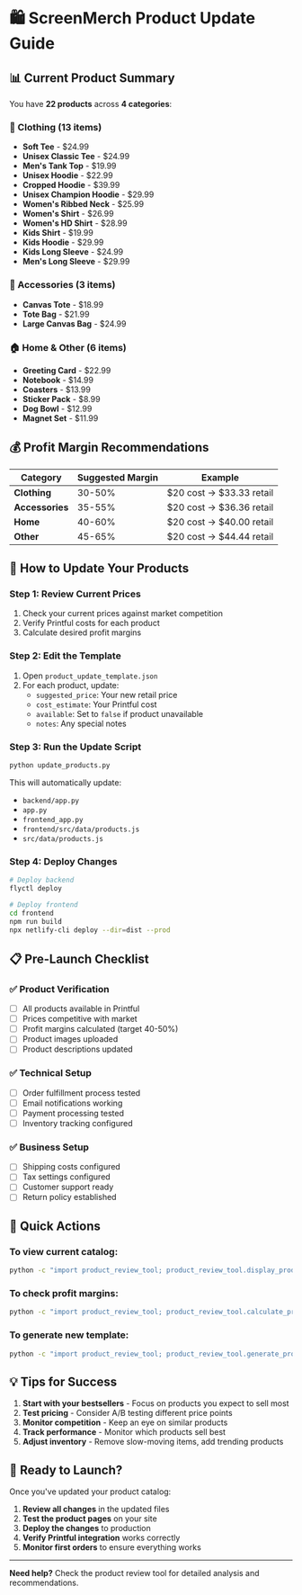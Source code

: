 # 🛍️ ScreenMerch Product Update Guide

## 📊 Current Product Summary

You have **22 products** across **4 categories**:

### 👕 Clothing (13 items)
- **Soft Tee** - $24.99
- **Unisex Classic Tee** - $24.99  
- **Men's Tank Top** - $19.99
- **Unisex Hoodie** - $22.99
- **Cropped Hoodie** - $39.99
- **Unisex Champion Hoodie** - $29.99
- **Women's Ribbed Neck** - $25.99
- **Women's Shirt** - $26.99
- **Women's HD Shirt** - $28.99
- **Kids Shirt** - $19.99
- **Kids Hoodie** - $29.99
- **Kids Long Sleeve** - $24.99
- **Men's Long Sleeve** - $29.99

### 👜 Accessories (3 items)
- **Canvas Tote** - $18.99
- **Tote Bag** - $21.99
- **Large Canvas Bag** - $24.99

### 🏠 Home & Other (6 items)
- **Greeting Card** - $22.99
- **Notebook** - $14.99
- **Coasters** - $13.99
- **Sticker Pack** - $8.99
- **Dog Bowl** - $12.99
- **Magnet Set** - $11.99

## 💰 Profit Margin Recommendations

| Category | Suggested Margin | Example |
|----------|------------------|---------|
| **Clothing** | 30-50% | $20 cost → $33.33 retail |
| **Accessories** | 35-55% | $20 cost → $36.36 retail |
| **Home** | 40-60% | $20 cost → $40.00 retail |
| **Other** | 45-65% | $20 cost → $44.44 retail |

## 🔧 How to Update Your Products

### Step 1: Review Current Prices
1. Check your current prices against market competition
2. Verify Printful costs for each product
3. Calculate desired profit margins

### Step 2: Edit the Template
1. Open `product_update_template.json`
2. For each product, update:
   - `suggested_price`: Your new retail price
   - `cost_estimate`: Your Printful cost
   - `available`: Set to `false` if product unavailable
   - `notes`: Any special notes

### Step 3: Run the Update Script
```bash
python update_products.py
```

This will automatically update:
- `backend/app.py`
- `app.py`
- `frontend_app.py`
- `frontend/src/data/products.js`
- `src/data/products.js`

### Step 4: Deploy Changes
```bash
# Deploy backend
flyctl deploy

# Deploy frontend
cd frontend
npm run build
npx netlify-cli deploy --dir=dist --prod
```

## 📋 Pre-Launch Checklist

### ✅ Product Verification
- [ ] All products available in Printful
- [ ] Prices competitive with market
- [ ] Profit margins calculated (target 40-50%)
- [ ] Product images uploaded
- [ ] Product descriptions updated

### ✅ Technical Setup
- [ ] Order fulfillment process tested
- [ ] Email notifications working
- [ ] Payment processing tested
- [ ] Inventory tracking configured

### ✅ Business Setup
- [ ] Shipping costs configured
- [ ] Tax settings configured
- [ ] Customer support ready
- [ ] Return policy established

## 🎯 Quick Actions

### To view current catalog:
```bash
python -c "import product_review_tool; product_review_tool.display_product_summary()"
```

### To check profit margins:
```bash
python -c "import product_review_tool; product_review_tool.calculate_profit_margins()"
```

### To generate new template:
```bash
python -c "import product_review_tool; product_review_tool.generate_product_update_template()"
```

## 💡 Tips for Success

1. **Start with your bestsellers** - Focus on products you expect to sell most
2. **Test pricing** - Consider A/B testing different price points
3. **Monitor competition** - Keep an eye on similar products
4. **Track performance** - Monitor which products sell best
5. **Adjust inventory** - Remove slow-moving items, add trending products

## 🚀 Ready to Launch?

Once you've updated your product catalog:

1. **Review all changes** in the updated files
2. **Test the product pages** on your site
3. **Deploy the changes** to production
4. **Verify Printful integration** works correctly
5. **Monitor first orders** to ensure everything works

---

**Need help?** Check the product review tool for detailed analysis and recommendations. 